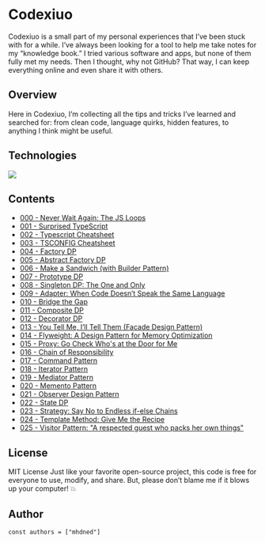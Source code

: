 # Codexiuo

Codexiuo is a small part of my personal experiences that I’ve been stuck with for a while. I’ve always been looking for a tool to help me take notes for my “knowledge book.” I tried various software and apps, but none of them fully met my needs. Then I thought, why not GitHub? That way, I can keep everything online and even share it with others.

## Overview

Here in Codexiuo, I’m collecting all the tips and tricks I’ve learned and searched for: from clean code, language quirks, hidden features, to anything I think might be useful.

## Technologies

<p align="left">
  <a href="https://skillicons.dev">
    <img src="https://skillicons.dev/icons?i=md,html,css" />
  </a>
</p>

## Contents

- [000 - Never Wait Again: The JS Loops](lessions/000%20-%20Never%20Wait%20Again%3A%20The%20JS%20Loops)
- [001 - Surprised TypeScript](lessions/001%20-%20Surprised%20TypeScript)
- [002 - Typescript Cheatsheet](lessions/002%20-%20Typescript%20Cheatsheet)
- [003 - TSCONFIG Cheatsheet](lessions/003%20-%20TSCONFIG%20Cheatsheet)
- [004 - Factory DP](lessions/004%20-%20Factory%20DP)
- [005 - Abstract Factory DP](lessions/005%20-%20Abstract%20Factory%20DP)
- [006 - Make a Sandwich (with Builder Pattern)](lessions/006%20-%20Make%20a%20Sandwich%20(with%20Builder%20Pattern))
- [007 - Prototype DP](lessions/007%20-%20Prototype%20DP)
- [008 - Singleton DP: The One and Only](lessions/008%20-%20Singleton%20DP%3A%20The%20One%20and%20Only)
- [009 - Adapter: When Code Doesn’t Speak the Same Language](lessions/009%20-%20Adapter%3A%20When%20Code%20Doesn%E2%80%99t%20Speak%20the%20Same%20Language)
- [010 - Bridge the Gap](lessions/010%20-%20Bridge%20the%20Gap)
- [011 - Composite DP](lessions/011%20-%20Composite%20DP)
- [012 - Decorator DP](lessions/012%20-%20Decorator%20DP)
- [013 - You Tell Me, I’ll Tell Them (Facade Design Pattern)](lessions/013%20-%20You%20Tell%20Me%2C%20I%E2%80%99ll%20Tell%20Them%20(Facade%20Design%20Pattern))
- [014 - Flyweight: A Design Pattern for Memory Optimization](lessions/014%20-%20Flyweight%3A%20A%20Design%20Pattern%20for%20Memory%20Optimization)
- [015 - Proxy: Go Check Who's at the Door for Me](lessions/015%20-%20Proxy%3A%20Go%20Check%20Who's%20at%20the%20Door%20for%20Me)
- [016 - Chain of Responsibility](lessions/016%20-%20Chain%20of%20Responsibility)
- [017 - Command Pattern](lessions/017%20-%20Command%20Pattern)
- [018 - Iterator Pattern](lessions/018%20-%20Iterator%20Pattern)
- [019 - Mediator Pattern](lessions/019%20-%20Mediator%20Pattern)
- [020 - Memento Pattern](lessions/020%20-%20Memento%20Pattern)
- [021 - Observer Design Pattern](lessions/021%20-%20Observer%20Design%20Pattern)
- [022 - State DP](lessions/022%20-%20State%20DP)
- [023 - Strategy: Say No to Endless if-else Chains](lessions/023%20-%20Strategy%3A%20Say%20No%20to%20Endless%20if-else%20Chains)
- [024 - Template Method: Give Me the Recipe](lessions/024%20-%20Template%20Method%3A%20Give%20Me%20the%20Recipe)
- [025 - Visitor Pattern: "A respected guest who packs her own things"](lessions/025%20-%20Visitor%20Pattern%3A%20%22A%20respected%20guest%20who%20packs%20her%20own%20things%22)
## License

MIT License
Just like your favorite open-source project, this code is free for everyone to use, modify, and share. But, please don’t blame me if it blows up your computer! 💥

## Author

```JS
const authors = ["mhdned"]
```
